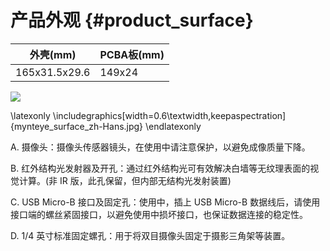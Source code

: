 # 产品外观 {#product_surface}

| 外壳(mm) | PCBA板(mm) |
| ------ | ------ |
| 165x31.5x29.6 | 149x24 |

![](mynteye_surface_zh-Hans.jpg)

\latexonly
\includegraphics[width=0.6\textwidth,keepaspectration]{mynteye_surface_zh-Hans.jpg}
\endlatexonly

A. 摄像头：摄像头传感器镜头，在使用中请注意保护，以避免成像质量下降。

B. 红外结构光发射器及开孔：通过红外结构光可有效解决白墙等无纹理表面的视觉计算。(非 IR 版，此孔保留，但内部无结构光发射装置)

C. USB Micro-B 接口及固定孔：使用中，插上 USB Micro-B 数据线后，请使用接口端的螺丝紧固接口，以避免使用中损坏接口，也保证数据连接的稳定性。

D. 1/4 英寸标准固定螺孔：用于将双目摄像头固定于摄影三角架等装置。